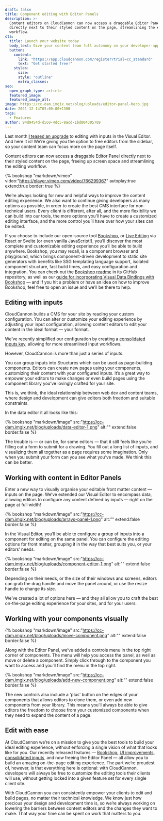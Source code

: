 ```yaml
---
draft: false
title: Component editing with Editor Panels
description: >-
  Content editors on CloudCannon can now access a draggable Editor Panel
  directly next to their styled content on the page, streamlining the editing
  workflow.
cta:
  title: Launch your website today
  body_text: Give your content team full autonomy on your developer-approved tech stack with CloudCannon.
  button:
    content: 
      link: "https://app.cloudcannon.com/register?trial=cc_standard"
      text: "Get started free!"
    styles:
      size:
      style: "outline"
      extra_classes:
seo:
  open_graph_type: article
  featured_image:
  featured_image_alt:
image: https://cc-dam.imgix.net/blog/uploads/editor-panel-hero.jpg
date: 2021-12-14T05:00:00+1300
tags:
  - Features
author: 94d9454d-d560-4dc5-8acd-1bd804305709
---
```

Last month [I teased an upgrade](https://cloudcannon.com/blog/ui-improvements-2021/) to editing with inputs in the Visual Editor. And here it is\! We’re giving you the option to free editors from the sidebar, so your content team can focus more on the page itself. 

Content editors can now access a draggable Editor Panel directly next to their styled content on the page, freeing up screen space and streamlining the editing workflow.

{% bookshop "markdown/vimeo" video:"https://player.vimeo.com/video/766299367" autoplay:true extend:true border: true %}

We’re always looking for new and helpful ways to improve the content
editing experience. We also want to continue giving developers as many
options as possible, in order to create the best CMS interface for
non-technical users. Every client is different, after all, and the more
flexibility we can build into our tools, the more options you’ll have to
create a customized editing interface, and the more control you’ll have
over how your sites can be edited. 

If you choose to include our open-source tool
[Bookshop](https://cloudcannon.com/blog/introducing-bookshop/), or [Live
Editing](https://cloudcannon.com/documentation/articles/what-is-live-editing/)
via React or Svelte (or even vanilla JavaScript\!), you’ll discover the
most complete and customizable editing experience you’ll be able to build
anywhere. Bookshop, you may recall, is a component browser and playground,
which brings component-driven development to static site generators with
benefits like SSG templating language support, isolated component
structure, fast build times, and easy configuration and integration. You
can check out the [Bookshop
readme](https://github.com/CloudCannon/bookshop) in its GitHub repository, as well as our [guide
for incorporating Visual Data Bindings with
Bookshop](https://github.com/CloudCannon/bookshop/blob/main/guides/visual-data-bindings.adoc) — and if you hit a problem or
have an idea on how to improve Bookshop, feel free to open an issue and
we’ll be there to help.  

## Editing with inputs

CloudCannon builds a CMS for your site by reading your custom
configuration. You can alter or customize your editing experience by
adjusting your input configuration, allowing content editors to edit your
content in the ideal format — your format. 

We’ve recently simplified our configuration by creating a [consolidated inputs key](https://cloudcannon.com/blog/updated-input-configuration-for-your-workflows/),
allowing for more streamlined input workflows. 

However, CloudCannon is more than just a series of inputs. 

You can group inputs into Structures which can be used as page-building
components. Editors can create new pages using your components,
customizing their content with your configured inputs. It’s a great way to
empower your editors to make changes or even build pages using the
component library you’ve lovingly crafted for your site. 

This is, we think, the ideal relationship between web dev and content
teams, where design and development can give editors both freedom and
suitable constraints. 

In the data editor it all looks like this:

{% bookshop "markdown/image" src:"https://cc-dam.imgix.net/blog/uploads/data-editor-1.png" alt:"" extend:false border:false %}

The trouble is — or can be, for some editors — that it still feels like
you’re filling out a form to submit for a drawing. You fill out a long
list of inputs, and visualizing them all together as a page requires some
imagination. Only when you submit your form can you see what you’ve made.
We think this can be better.

## Working with content in Editor Panels

Enter a new way to visually organise your editable front matter content —
inputs on the page. We’ve extended our Visual Editor to encompass data,
allowing editors to configure any content defined by inputs — right on the
page at full width\! 

{% bookshop "markdown/image" src:"https://cc-dam.imgix.net/blog/uploads/arrays-panel-1.png" alt:"" extend:false border:false %}

In the Visual Editor, you’ll be able to configure a group of inputs into a
component for editing on the same panel. You can configure the editing
options for front matter, grouping it in the way that best suits you, or
your editors’ needs.

{% bookshop "markdown/image" src:"https://cc-dam.imgix.net/blog/uploads/component-editor-1.png" alt:"" extend:false border:false %}

Depending on their needs, or the size of their windows and screens,
editors can grab the drag handle and move the panel around, or use the
resize handle to change its size.

We’ve created a lot of options here — and they all allow you to craft the
best on-the-page editing experience for your sites, and for your
users.  

## Working with your components visually 

{% bookshop "markdown/image" src:"https://cc-dam.imgix.net/blog/uploads/move-component.png" alt:"" extend:false border:false %}

Along with the Editor Panel, we’ve added a controls menu in the top right
corner of components. The menu will help you access the panel, as well as
move or delete a component. Simply click through to the component you want
to access and you’ll find the menu in the top right.

{% bookshop "markdown/image" src:"https://cc-dam.imgix.net/blog/uploads/add-new-component.png" alt:"" extend:false border:false %}

The new controls also include a 'plus' button on the edges of your
components that allows editors to clone them, or even add new components
from your library. This means you’ll always be able to give editors the
freedom to choose from your customized components when they need to expand
the content of a page. 

## Edit with ease

At CloudCannon we’re on a mission to give you the best tools to build your
ideal editing experience, without enforcing a single vision of what that
looks like for you. Our recently released features —
[Bookshop](https://cloudcannon.com/blog/introducing-bookshop/), [UI
improvements](/blog/ui-improvements-2021/), [consolidated
inputs](https://cloudcannon.com/blog/updated-input-configuration-for-your-workflows/),
and now freeing the Editor Panel — all allow you to build an amazing
on-the-page editing experience. The part we’re proudest of, however, is
that everything here is optional: with CloudCannon, developers will always
be free to customize the editing tools their clients will use, without
getting locked into a given feature set for every single client
site. 

With CloudCannon you can consistently empower your clients to edit and
build pages, no matter their technical knowledge. We know just how
precious your design and development time is, so we’re always working on
lowering the barriers between content editors and the changes they want to
make. That way your time can be spent on work that matters to you.